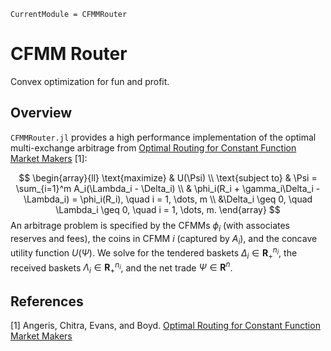 ```@meta
CurrentModule = CFMMRouter
```

# CFMM Router
Convex optimization for fun and profit.


## Overview

`CFMMRouter.jl` provides a high performance implementation of the optimal multi-exchange arbitrage from [Optimal Routing for Constant Function Market Makers](https://web.stanford.edu/~guillean/papers/cfmm-routing.pdf) [1]:

$$
\begin{array}{ll}
\text{maximize}     & U(\Psi) \\
\text{subject to}   & \Psi = \sum_{i=1}^m A_i(\Lambda_i - \Delta_i) \\
& \phi_i(R_i + \gamma_i\Delta_i - \Lambda_i) = \phi_i(R_i), \quad i = 1, \dots, m \\
&\Delta_i \geq 0, \quad \Lambda_i \geq 0, \quad i = 1, \dots, m.
\end{array}
$$
An arbitrage problem is specified by the CFMMs $\phi_i$ (with associates reserves and fees),
the coins in CFMM $i$ (captured by $A_i$), and the concave utility function $U(\Psi)$.
We solve for the tendered baskets $\Delta_i \in \mathbf{R}^{n_i}_+$, the received baskets $\Lambda_i \in \mathbf{R}^{n_i}_+$, and the net trade $\Psi \in \mathbf{R}^n$.









## References
[1] Angeris, Chitra, Evans, and Boyd. [Optimal Routing for Constant Function Market Makers](https://web.stanford.edu/~guillean/papers/cfmm-routing.pdf)